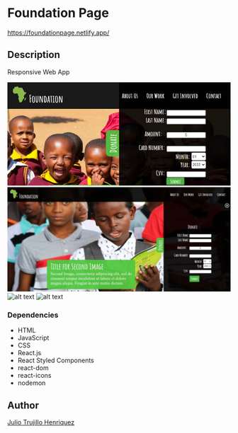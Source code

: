 # Foundation Page



 https://foundationpage.netlify.app/

## Description

Responsive Web App

![alt text](https://github.com/juliotrujilloh/FoundationPage/blob/main/Project%20Images/IphoneView_sideways.jpg?raw=true)
![alt text](https://github.com/juliotrujilloh/FoundationPage/blob/main/Project%20Images/foundation_Desktop.jpg?raw=true)
![alt text](https://github.com/juliotrujilloh/FoundationPage/blob/main/Project%20Images/foundation_DonateOpen_iphoneView?raw=true)
![alt text](https://github.com/juliotrujilloh/FoundationPage/blob/main/Project%20Images/foundation_Ipad_View?raw=true)

### Dependencies

* HTML
* JavaScript
* CSS
* React.js
* React Styled Components
* react-dom
* react-icons
* nodemon

## Author

[Julio Trujillo Henriquez](https://www.linkedin.com/in/juliotrujilloh/)
